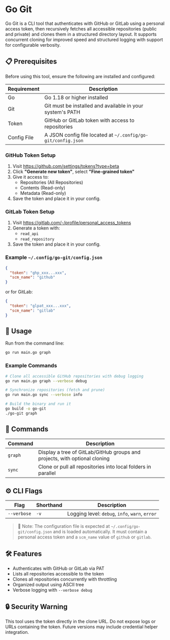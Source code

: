 # Go Git

Go Git is a CLI tool that authenticates with GitHub or GitLab using a personal access token, then recursively fetches all accessible repositories (public and private) and clones them in a structured directory layout. It supports concurrent cloning for improved speed and structured logging with support for configurable verbosity.

## 📋 Prerequisites

Before using this tool, ensure the following are installed and configured:

| Requirement | Description                                                  |
| ----------- | ------------------------------------------------------------ |
| Go          | Go 1.18 or higher installed                                  |
| Git         | Git must be installed and available in your system's PATH    |
| Token       | GitHub or GitLab token with access to repositories           |
| Config File | A JSON config file located at `~/.config/go-git/config.json` |

### GitHub Token Setup

1. Visit https://github.com/settings/tokens?type=beta
2. Click **"Generate new token"**, select **"Fine-grained token"**
3. Give it access to:
   - Repositories (All Repositories)
   - Contents (Read-only)
   - Metadata (Read-only)
4. Save the token and place it in your config.

### GitLab Token Setup

1. Visit https://gitlab.com/-/profile/personal_access_tokens
2. Generate a token with:
   - `read_api`
   - `read_repository`
3. Save the token and place it in your config.

### Example `~/.config/go-git/config.json`

```json
{
  "token": "ghp_xxx...xxx",
  "scm_name": "github"
}
```

or for GitLab:

```json
{
  "token": "glpat_xxx...xxx",
  "scm_name": "gitlab"
}
```

## 🚀 Usage

Run from the command line:

```bash
go run main.go graph
```

### Example Commands

```bash
# Clone all accessible GitHub repositories with debug logging
go run main.go graph --verbose debug

# Synchronize repositories (fetch and prune)
go run main.go sync --verbose info

# Build the binary and run it
go build -o go-git
./go-git graph
```

## 🧭 Commands

| Command | Description                                                                |
| ------- | -------------------------------------------------------------------------- |
| `graph` | Display a tree of GitLab/GitHub groups and projects, with optional cloning |
| `sync`  | Clone or pull all repositories into local folders in parallel              |

## ⚙️ CLI Flags

| Flag        | Shorthand | Description                                     |
| ----------- | --------- | ----------------------------------------------- |
| `--verbose` | `-v`      | Logging level: `debug`, `info`, `warn`, `error` |

> 🔹 Note: The configuration file is expected at `~/.config/go-git/config.json` and is loaded automatically. It must contain a personal access token and a `scm_name` value of `github` or `gitlab`.

## 🛠 Features

- Authenticates with GitHub or GitLab via PAT
- Lists all repositories accessible to the token
- Clones all repositories concurrently with throttling
- Organized output using ASCII tree
- Verbose logging with `--verbose debug`

## 🔒 Security Warning

This tool uses the token directly in the clone URL. Do not expose logs or URLs containing the token. Future versions may include credential helper integration.

